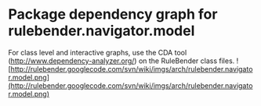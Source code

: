 # Package dependency graph for rulebender.navigator.model #
For class level and interactive graphs, use the CDA tool (http://www.dependency-analyzer.org/) on the RuleBender class files.
![http://rulebender.googlecode.com/svn/wiki/imgs/arch/rulebender.navigator.model.png](http://rulebender.googlecode.com/svn/wiki/imgs/arch/rulebender.navigator.model.png)